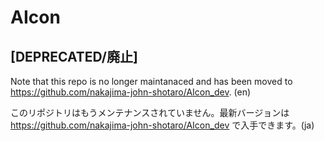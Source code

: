 # AIcon

## [DEPRECATED/廃止] 
Note that this repo is no longer maintanaced and has been moved to https://github.com/nakajima-john-shotaro/AIcon_dev. (en)

このリポジトリはもうメンテナンスされていません。最新バージョンは https://github.com/nakajima-john-shotaro/AIcon_dev で入手できます。(ja)